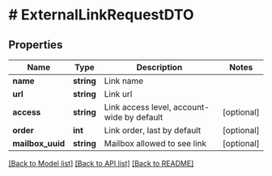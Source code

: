 # # ExternalLinkRequestDTO

## Properties

Name | Type | Description | Notes
------------ | ------------- | ------------- | -------------
**name** | **string** | Link name |
**url** | **string** | Link url |
**access** | **string** | Link access level, account-wide by default | [optional]
**order** | **int** | Link order, last by default | [optional]
**mailbox_uuid** | **string** | Mailbox allowed to see link | [optional]

[[Back to Model list]](../../README.md#models) [[Back to API list]](../../README.md#endpoints) [[Back to README]](../../README.md)
